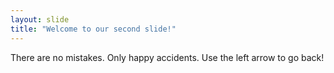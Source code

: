 ```yaml
---
layout: slide
title: "Welcome to our second slide!"
---
```

There are no mistakes. Only happy accidents.
Use the left arrow to go back!
